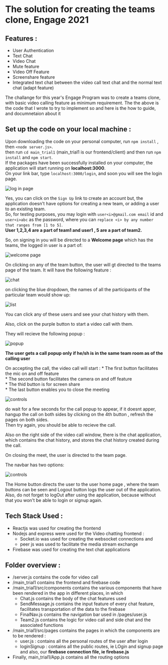 # The solution for creating the teams clone, Engage 2021

## Features :
* User Authentication
* Text Chat
* Video Chat
* Mute feature
* Video Off Feature
* Screenshare feature
* Integrated text chat between the video call text chat and the normal text chat (adapt feature)

The challange for this year's Engage Program was to create a teams clone, with basic video calling feature as minimum requirement. The the above is the code that I wrote to try to
implement so and here is the how to guide, and documnetaion about it

## Set up the code on your local machine :
Upon downloading the code on your personal computer, run `npm install` , then `<node server.js>`.</br>
then run `cd main_trial1` (main_trial1 is our frontend/client) and then run `npm install` and `npm start`. </br>
If the packages have been successfully installed on your computer, the application will start running on **localhost:3000**.</br>
On your link bar, type `localhost:3000/login`, and soon you will see the login page.

![log in page](https://github.com/5aumy4/submission_Engage/blob/main/Screenshot%202021-07-13%20222349.png)

Yes, you can click on the `Sign Up` link to create an account but, the application doesn't have options for creating a new team, or adding a user to an existing team.<br>
So, for testing purposes, you may login with `user<i>@gmail.com email` id and `user<i>abc` as the password, where you can `replace <i> by any number that ranges from [1 to 5]`.
<br>
**User 1,2,3,4 are a part of team1 and user1 , 5 are a part of team2.**<br>

So, on signing in you will be directed to a **Welcome page** which has the teams, the logged in user is a part of:

![welcome page](https://github.com/5aumy4/submission_Engage/blob/main/Screenshot%202021-07-13%20222713.png)

On clicking on any of the team button, the user will gt directed to the teams page of the team.
It will have the following feature :

![chat](https://github.com/5aumy4/submission_Engage/blob/main/Screenshot%202021-07-13%20222855.png)

on clicking the blue dropdown, the names of all the participants of the particular team would show up:

![list](https://github.com/5aumy4/submission_Engage/blob/main/Screenshot%202021-07-13%20222937.png)

You can click any of these users and see your chat history with them.

Also, click on the purple button to start a video call with them.

They will recieve the following popup :

![popup](https://github.com/5aumy4/submission_Engage/blob/main/Screenshot%202021-07-13%20223052.png)

**The user gets a call popup only if he/sh is in the same team room as of the calling user**<br>

On accepting the call, the video call will start :
    * The first button facilitates the mic on and off feature <br>
    * The second button facilitates the camera on and off feature <br>
    * The thid button is for screen share <br>
    * The last button enables you to close the meeting <br>
    
![controls](https://github.com/5aumy4/submission_Engage/blob/main/Screenshot%202021-07-13%20223255.png)    

do wait for a few seconds for the call popup to appear, if it doesnt apper, hangup the call on both sides by clicking on the 4th button , refresh the pages on both sides.<br>
Then try again, you should be able to recieve the call.<br>

Also on the right side of the video call window, there is the chat application, which contains the chat history, and stores the chat history created during the call.<br>

On closing the meet, the user is directed to the team page.<br>

The navbar has two options:

![controls](https://github.com/5aumy4/submission_Engage/blob/main/Screenshot%202021-07-13%20223611.png)    

The Home button directs the user to the user home page , where the team buttons can be seen and Logout button logs the user out of the application.<br>
Also, do not forget to logOut after using the application, because without that you won't be able to login or signup again.<br>

## Tech Stack Used :
* Reactjs was used for creating the frontend
* Nodejs and express were used for the Video chatting frontend :
    * Socket.io was used for creating the websocket connections and 
    * peer js was used to facilitate the media stream exchange
* Firebase was used for creating the text chat applications

## Folder overview :
* /server.js contains the code for video call
* /main_trial1 contains the frontend and firebase code
* /main_trial1/src/components contains the various components that have been rendered in the app in different places, in which
     * Chat.js contains the body of the chat features used
     * SendMessage.js contains the input feature of every chat feature, facilitates transportation of the data to the firebase
     * FinalNav.js contains the navigation bar used in /pages/user.js
     * Team2.js contains the logic for video call and side chat and the associated functions 
*  /main_trial1/src/pages contains the pages in which the components are to be rendered :
     * user.js : contains all the personal routes of the user after login
     * loginSignup : contains all the public routes, ie LOgin and signup page and also, our **firebase connection file, ie firebase.js**
* Finally, main_trial1/App.js contains all the routing options


